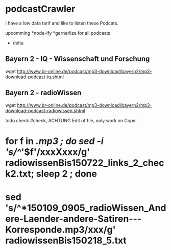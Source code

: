 # podcastCrawler
I have a low data tarif and like to listen these Podcats.

upcomming
*node-ify
*gernerlize for all podcasts
* delta

## Bayern 2 - IQ - Wissenschaft und Forschung
wget http://www.br-online.de/podcast/mp3-download/bayern2/mp3-download-podcast-iq.shtml

## Bayern 2 - radioWissen
wget http://www.br-online.de/podcast/mp3-download/bayern2/mp3-download-podcast-radiowissen.shtml



todo check
#check, ACHTUNG Edit of file, only work on Copy!
# for f in *.mp3 ; do  sed -i 's/\^*'$f'/xxxXxxx/g' radiowissenBis150722_links_2_check2.txt;  sleep 2 ; done

# sed 's/\^*150109_0905_radioWissen_Andere-Laender-andere-Satiren---Korresponde.mp3/xxx/g'  radiowissenBis150218_5.txt
